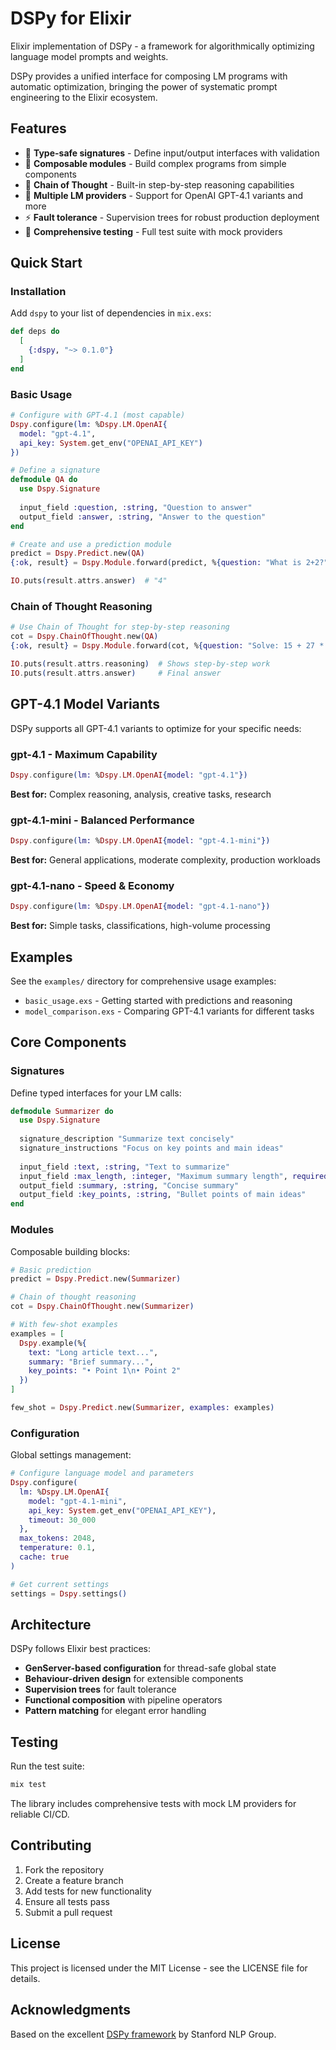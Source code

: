 # DSPy for Elixir

Elixir implementation of DSPy - a framework for algorithmically optimizing language model prompts and weights.

DSPy provides a unified interface for composing LM programs with automatic optimization, bringing the power of systematic prompt engineering to the Elixir ecosystem.

## Features

- 🎯 **Type-safe signatures** - Define input/output interfaces with validation
- 🧩 **Composable modules** - Build complex programs from simple components  
- 🤔 **Chain of Thought** - Built-in step-by-step reasoning capabilities
- 🔌 **Multiple LM providers** - Support for OpenAI GPT-4.1 variants and more
- ⚡ **Fault tolerance** - Supervision trees for robust production deployment
- 🧪 **Comprehensive testing** - Full test suite with mock providers

## Quick Start

### Installation

Add `dspy` to your list of dependencies in `mix.exs`:

```elixir
def deps do
  [
    {:dspy, "~> 0.1.0"}
  ]
end
```

### Basic Usage

```elixir
# Configure with GPT-4.1 (most capable)
Dspy.configure(lm: %Dspy.LM.OpenAI{
  model: "gpt-4.1",
  api_key: System.get_env("OPENAI_API_KEY")
})

# Define a signature
defmodule QA do
  use Dspy.Signature
  
  input_field :question, :string, "Question to answer"
  output_field :answer, :string, "Answer to the question"
end

# Create and use a prediction module
predict = Dspy.Predict.new(QA)
{:ok, result} = Dspy.Module.forward(predict, %{question: "What is 2+2?"})

IO.puts(result.attrs.answer)  # "4"
```

### Chain of Thought Reasoning

```elixir
# Use Chain of Thought for step-by-step reasoning
cot = Dspy.ChainOfThought.new(QA)
{:ok, result} = Dspy.Module.forward(cot, %{question: "Solve: 15 + 27 * 3"})

IO.puts(result.attrs.reasoning)  # Shows step-by-step work
IO.puts(result.attrs.answer)     # Final answer
```

## GPT-4.1 Model Variants

DSPy supports all GPT-4.1 variants to optimize for your specific needs:

### gpt-4.1 - Maximum Capability
```elixir
Dspy.configure(lm: %Dspy.LM.OpenAI{model: "gpt-4.1"})
```
**Best for:** Complex reasoning, analysis, creative tasks, research

### gpt-4.1-mini - Balanced Performance  
```elixir
Dspy.configure(lm: %Dspy.LM.OpenAI{model: "gpt-4.1-mini"})
```
**Best for:** General applications, moderate complexity, production workloads

### gpt-4.1-nano - Speed & Economy
```elixir
Dspy.configure(lm: %Dspy.LM.OpenAI{model: "gpt-4.1-nano"})
```
**Best for:** Simple tasks, classifications, high-volume processing

## Examples

See the `examples/` directory for comprehensive usage examples:

- `basic_usage.exs` - Getting started with predictions and reasoning
- `model_comparison.exs` - Comparing GPT-4.1 variants for different tasks

## Core Components

### Signatures
Define typed interfaces for your LM calls:

```elixir
defmodule Summarizer do
  use Dspy.Signature
  
  signature_description "Summarize text concisely"
  signature_instructions "Focus on key points and main ideas"
  
  input_field :text, :string, "Text to summarize"
  input_field :max_length, :integer, "Maximum summary length", required: false
  output_field :summary, :string, "Concise summary"
  output_field :key_points, :string, "Bullet points of main ideas"
end
```

### Modules
Composable building blocks:

```elixir
# Basic prediction
predict = Dspy.Predict.new(Summarizer)

# Chain of thought reasoning
cot = Dspy.ChainOfThought.new(Summarizer)

# With few-shot examples
examples = [
  Dspy.example(%{
    text: "Long article text...",
    summary: "Brief summary...",
    key_points: "• Point 1\n• Point 2"
  })
]

few_shot = Dspy.Predict.new(Summarizer, examples: examples)
```

### Configuration
Global settings management:

```elixir
# Configure language model and parameters
Dspy.configure(
  lm: %Dspy.LM.OpenAI{
    model: "gpt-4.1-mini",
    api_key: System.get_env("OPENAI_API_KEY"),
    timeout: 30_000
  },
  max_tokens: 2048,
  temperature: 0.1,
  cache: true
)

# Get current settings
settings = Dspy.settings()
```

## Architecture

DSPy follows Elixir best practices:

- **GenServer-based configuration** for thread-safe global state
- **Behaviour-driven design** for extensible components  
- **Supervision trees** for fault tolerance
- **Functional composition** with pipeline operators
- **Pattern matching** for elegant error handling

## Testing

Run the test suite:

```bash
mix test
```

The library includes comprehensive tests with mock LM providers for reliable CI/CD.

## Contributing

1. Fork the repository
2. Create a feature branch
3. Add tests for new functionality  
4. Ensure all tests pass
5. Submit a pull request

## License

This project is licensed under the MIT License - see the LICENSE file for details.

## Acknowledgments

Based on the excellent [DSPy framework](https://github.com/stanfordnlp/dspy) by Stanford NLP Group.